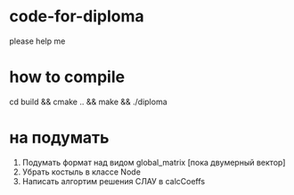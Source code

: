 # code-for-diploma
please help me
# how to compile
cd build && cmake .. && make && ./diploma

# на подумать
1) Подумать формат над видом global_matrix [пока двумерный вектор]
2) Убрать костыль в классе Node
3) Написать алгортим решения СЛАУ в calcCoeffs
